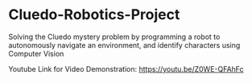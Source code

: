 # Cluedo-Robotics-Project
Solving the Cluedo mystery problem by programming a robot to autonomously navigate an environment, and identify characters using Computer Vision

Youtube Link for Video Demonstration: https://youtu.be/Z0WE-QFAhFc
